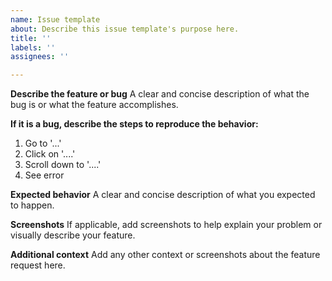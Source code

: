 ```yaml
---
name: Issue template
about: Describe this issue template's purpose here.
title: ''
labels: ''
assignees: ''

---
```


**Describe the feature or bug**
A clear and concise description of what the bug is or what the feature accomplishes.

**If it is a bug, describe the steps to reproduce the behavior:**
1. Go to '...'
2. Click on '....'
3. Scroll down to '....'
4. See error

**Expected behavior**
A clear and concise description of what you expected to happen.

**Screenshots**
If applicable, add screenshots to help explain your problem or visually describe your feature.

**Additional context**
Add any other context or screenshots about the feature request here.
